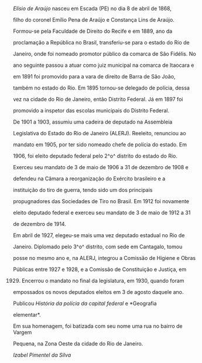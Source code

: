 

*Elísio de Araújo* nasceu em Escada (PE) no dia 8 de abril de 1868,

filho do coronel Emílio Pena de Araújo e Constança Lins de Araújo.



Formou-se pela Faculdade de Direito do Recife e em 1889, ano da

proclamação a República no Brasil, transferiu-se para o estado do Rio de

Janeiro, onde foi nomeado promotor público da comarca de São Fidélis. No

ano seguinte passou a atuar como juiz municipal na comarca de Itaocara e

em 1891 foi promovido para a vara de direito de Barra de São João,

também no estado do Rio. Em 1895 tornou-se delegado de polícia, dessa

vez na cidade do Rio de Janeiro, então Distrito Federal. Já em 1897 foi

promovido a inspetor das escolas municipais do Distrito Federal.



De 1901 a 1903, assumiu uma cadeira de deputado na Assembleia

Legislativa do Estado do Rio de Janeiro (ALERJ). Reeleito, renunciou ao

mandato em 1905, por ter sido nomeado chefe de polícia do estado. Em

1906, foi eleito deputado federal pelo 2^o^ distrito do estado do Rio.

Exerceu seu mandato de 3 de maio de 1906 a 31 de dezembro de 1908 e

defendeu na Câmara a reorganização do Exército brasileiro e a

instituição do tiro de guerra, tendo sido um dos principais

propugnadores das Sociedades de Tiro no Brasil. Em 1912 foi novamente

eleito deputado federal e exerceu seu mandato de 3 de maio de 1912 a 31

de dezembro de 1914.



Em abril de 1927, elegeu-se mais uma vez deputado estadual no Rio de

Janeiro. Diplomado pelo 3^o^ distrito, com sede em Cantagalo, tomou

posse no mesmo ano e, na ALERJ, integrou a Comissão de Higiene e Obras

Públicas entre 1927 e 1928, e a Comissão de Constituição e Justiça, em

1929. Encerrou o mandato no final da legislatura, em 1930, quando foram

empossados os novos deputados eleitos em 3 de agosto daquele ano.



Publicou *História da polícia da capital federal* e *Geografia

elementar*.



Em sua homenagem, foi batizada com seu nome uma rua no bairro de Vargem

Pequena, na Zona Oeste da cidade do Rio de Janeiro.



*Izabel Pimentel da Silva*



